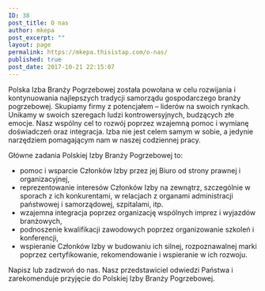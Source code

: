 ```yaml
---
ID: 38
post_title: O nas
author: mkepa
post_excerpt: ""
layout: page
permalink: https://mkepa.thisistap.com/o-nas/
published: true
post_date: 2017-10-21 22:15:07
---
```

<p class="article__text">Polska Izba Branży Pogrzebowej została powołana w celu rozwijania i kontynuowania najlepszych tradycji samorządu gospodarczego branży pogrzebowej. Skupiamy firmy z potencjałem – liderów na swoich rynkach. Unikamy w swoich szeregach ludzi kontrowersyjnych, budzących złe emocje. Nasz wspólny cel to rozwój poprzez wzajemną pomoc i wymianę doświadczeń oraz integracja. Izba nie jest celem samym w sobie, a jedynie narzędziem pomagającym nam w naszej codziennej pracy.</p>
<p class="article__text">Główne zadania Polskiej Izby Branży Pogrzebowej to:</p>

<ul>
 	<li>pomoc i wsparcie Członków Izby przez jej Biuro od strony prawnej i organizacyjnej,</li>
 	<li>reprezentowanie interesów Członków Izby na zewnątrz, szczególnie w sporach z ich konkurentami, w relacjach z organami administracji państwowej i samorządowej, szpitalami, itp.</li>
 	<li>wzajemna integracja poprzez organizację wspólnych imprez i wyjazdów branżowych,</li>
 	<li>podnoszenie kwalifikacji zawodowych poprzez organizowanie szkoleń i konferencji,</li>
 	<li>wspieranie Członków Izby w budowaniu ich silnej, rozpoznawalnej marki poprzez certyfikowanie, rekomendowanie i wspieranie w ich rozwoju.</li>
</ul>
<p class="article__text">Napisz lub zadzwoń do nas. Nasz przedstawiciel odwiedzi Państwa i zarekomenduje przyjęcie do Polskiej Izby Branży Pogrzebowej.</p>